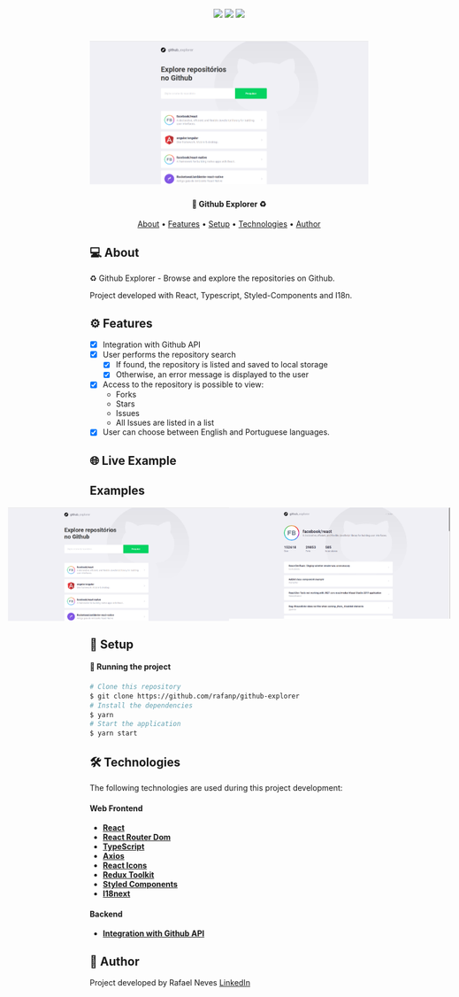<p align="center">
  <img src="https://img.shields.io/static/v1?label=&message=React&color=7159c1&style=for-the-badge&logo=react"/>

  <img src="https://img.shields.io/static/v1?label=&message=Typescript&color=007ACC&style=for-the-badge&logo=typescript"/>

  <img src="https://img.shields.io/static/v1?label=&message=Javascript&color=7159c1&style=for-the-badge&logo=javascript"/>
</p>
<h1 align="center">
    <img alt="Github Explorer" title="#Github Explorer" src="./src/assets/github-explorer.png" />
</h1>

<h4 align="center">
	🚀 Github Explorer ♻️
</h4>

<p align="center">
 <a href="#-about">About</a> •
 <a href="#-features">Features</a> •
 <a href="#-setup">Setup</a> •
 <a href="#-technologies">Technologies</a> •
 <a href="#-author">Author</a>
</p>


## 💻 About

♻️ Github Explorer - Browse and explore the repositories on Github.

Project developed with React, Typescript, Styled-Components and I18n.


## ⚙️ Features

- [x] Integration with Github API
- [x] User performs the repository search
  - [x] If found, the repository is listed and saved to local storage
  - [x] Otherwise, an error message is displayed to the user
- [x] Access to the repository is possible to view:
  - Forks
  - Stars
  - Issues
  - All Issues are listed in a list
- [x] User can choose between English and Portuguese languages.

## 🌐 Live Example

<!-- [You can access a Live Example clicking Here! 😁](https://mern-goals-rafaelnps.herokuapp.com/login) -->

## Examples

<p align="center" style="display: flex; align-items: flex-start; justify-content: center;">
  <img alt="Github explorer" title="#Github explorer" src="./src/assets/github-explorer.png" width="400px">

  <img alt="Github explorer" title="#Github explorer" src="./src/assets/github-explorer2.png" width="400px">
</p>


## 🚀 Setup

#### 🎲 Running the project

```bash
# Clone this repository
$ git clone https://github.com/rafanp/github-explorer
# Install the dependencies
$ yarn
# Start the application
$ yarn start
```

## 🛠 Technologies

The following technologies are used during this project development:

#### **Web Frontend**
-   **[React](https://reactjs.org/)**
-   **[React Router Dom](https://github.com/ReactTraining/react-router/tree/master/packages/react-router-dom)**
-   **[TypeScript](https://www.typescriptlang.org/)**
-   **[Axios](https://github.com/axios/axios)**
-   **[React Icons](https://react-icons.github.io/react-icons/)**
-   **[Redux Toolkit](https://redux-toolkit.js.org/)**
-   **[Styled Components](https://styled-components.com/)**
-   **[I18next](https://www.i18next.com/)**


#### **Backend**
-   **[Integration with Github API](https://docs.github.com/en/rest)**

## 📝 Author

Project developed by Rafael Neves [LinkedIn](https://www.linkedin.com/in/rafaelnps/)